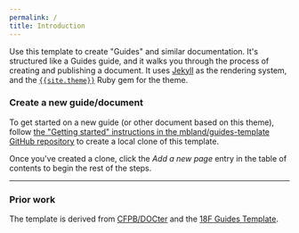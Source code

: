 ```yaml
---
permalink: /
title: Introduction
---
```

Use this template to create "Guides" and similar documentation. It's structured
like a Guides guide, and it walks you through the process of creating and
publishing a document. It uses [Jekyll][] as the rendering system, and the
[`{{site.theme}}`][theme-gem] Ruby gem for the theme.

[Jekyll]:    https://jekyllrb.com/
[theme-gem]: https://rubygems.org/gems/{{site.theme}}

### Create a new guide/document

To get started on a new guide (or other document based on this theme), follow
[the "Getting started" instructions in the mbland/guides-template GitHub
repository][mbland-gt] to create a local clone of this template.

[mbland-gt]: https://github.com/mbland/guides-template/#getting-started

Once you've created a clone, click the _Add a new page_ entry in the table of
contents to begin the rest of the steps.

---

### Prior work

The template is derived from [CFPB/DOCter][] and the [18F Guides
Template][18f-gt]. 

[CFPB/DOCter]: https://github.com/CFPB/DOCter
[18f-gt]:      https://guides-template.18f.gov/
